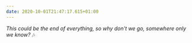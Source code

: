 ```yaml
---
date: 2020-10-01T21:47:17.615+01:00
---
```

_This could be the end of everything, so why don't we go, somewhere only we know?_ 🎶
